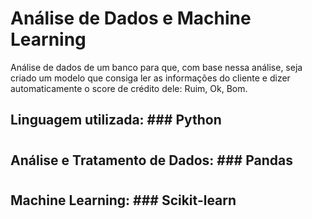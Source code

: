 # Análise de Dados e Machine Learning

Análise de dados de um banco para que, com base nessa análise, seja criado um modelo que consiga ler as informações do cliente e dizer automaticamente o score de crédito dele: Ruim, Ok, Bom.
##
## Linguagem utilizada: ### **Python**
#
## Análise e Tratamento de Dados: ### **Pandas**
#
## Machine Learning: ### **Scikit-learn**
##